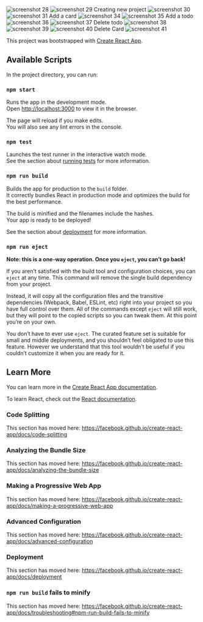 ![screenshot 28](https://user-images.githubusercontent.com/24756389/52576350-f083fb00-2e30-11e9-806e-94cef0ad0c4e.png)
![screenshot 29](https://user-images.githubusercontent.com/24756389/52576351-f11c9180-2e30-11e9-8a44-cc59d62662e0.png)
Creating new project
![screenshot 30](https://user-images.githubusercontent.com/24756389/52576336-ee21a100-2e30-11e9-9f1d-56437c4c467f.png)
![screenshot 31](https://user-images.githubusercontent.com/24756389/52576337-eeba3780-2e30-11e9-9019-1c338a2c51da.png)
Add a card
![screenshot 34](https://user-images.githubusercontent.com/24756389/52576338-eeba3780-2e30-11e9-9e1f-c0349fa01829.png)
![screenshot 35](https://user-images.githubusercontent.com/24756389/52576339-eeba3780-2e30-11e9-9631-4a3d7c011e0c.png)
Add a todo
![screenshot 36](https://user-images.githubusercontent.com/24756389/52576340-eeba3780-2e30-11e9-9c6a-edf6d2c2169e.png)
![screenshot 37](https://user-images.githubusercontent.com/24756389/52576341-ef52ce00-2e30-11e9-8772-2917fa08c0ec.png)
Delete todo
![screenshot 38](https://user-images.githubusercontent.com/24756389/52576343-ef52ce00-2e30-11e9-80aa-17371a92f531.png)
![screenshot 39](https://user-images.githubusercontent.com/24756389/52576345-ef52ce00-2e30-11e9-8c2f-9c2825730d34.png)
![screenshot 40](https://user-images.githubusercontent.com/24756389/52576347-efeb6480-2e30-11e9-9e2d-d3c0d3b57893.png)
Delete Card
![screenshot 41](https://user-images.githubusercontent.com/24756389/52576348-f083fb00-2e30-11e9-8a71-26efb4b7bc5a.png)



This project was bootstrapped with [Create React App](https://github.com/facebook/create-react-app).

## Available Scripts

In the project directory, you can run:

### `npm start`

Runs the app in the development mode.<br>
Open [http://localhost:3000](http://localhost:3000) to view it in the browser.

The page will reload if you make edits.<br>
You will also see any lint errors in the console.

### `npm test`

Launches the test runner in the interactive watch mode.<br>
See the section about [running tests](https://facebook.github.io/create-react-app/docs/running-tests) for more information.

### `npm run build`

Builds the app for production to the `build` folder.<br>
It correctly bundles React in production mode and optimizes the build for the best performance.

The build is minified and the filenames include the hashes.<br>
Your app is ready to be deployed!

See the section about [deployment](https://facebook.github.io/create-react-app/docs/deployment) for more information.

### `npm run eject`

**Note: this is a one-way operation. Once you `eject`, you can’t go back!**

If you aren’t satisfied with the build tool and configuration choices, you can `eject` at any time. This command will remove the single build dependency from your project.

Instead, it will copy all the configuration files and the transitive dependencies (Webpack, Babel, ESLint, etc) right into your project so you have full control over them. All of the commands except `eject` will still work, but they will point to the copied scripts so you can tweak them. At this point you’re on your own.

You don’t have to ever use `eject`. The curated feature set is suitable for small and middle deployments, and you shouldn’t feel obligated to use this feature. However we understand that this tool wouldn’t be useful if you couldn’t customize it when you are ready for it.

## Learn More

You can learn more in the [Create React App documentation](https://facebook.github.io/create-react-app/docs/getting-started).

To learn React, check out the [React documentation](https://reactjs.org/).

### Code Splitting

This section has moved here: https://facebook.github.io/create-react-app/docs/code-splitting

### Analyzing the Bundle Size

This section has moved here: https://facebook.github.io/create-react-app/docs/analyzing-the-bundle-size

### Making a Progressive Web App

This section has moved here: https://facebook.github.io/create-react-app/docs/making-a-progressive-web-app

### Advanced Configuration

This section has moved here: https://facebook.github.io/create-react-app/docs/advanced-configuration

### Deployment

This section has moved here: https://facebook.github.io/create-react-app/docs/deployment

### `npm run build` fails to minify

This section has moved here: https://facebook.github.io/create-react-app/docs/troubleshooting#npm-run-build-fails-to-minify
